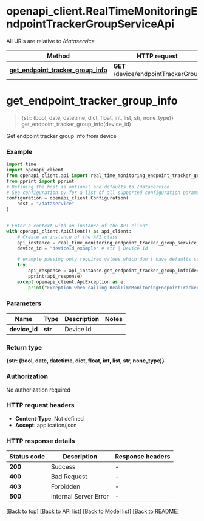 # openapi_client.RealTimeMonitoringEndpointTrackerGroupServiceApi

All URIs are relative to */dataservice*

Method | HTTP request | Description
------------- | ------------- | -------------
[**get_endpoint_tracker_group_info**](RealTimeMonitoringEndpointTrackerGroupServiceApi.md#get_endpoint_tracker_group_info) | **GET** /device/endpointTrackerGroup | 


# **get_endpoint_tracker_group_info**
> {str: (bool, date, datetime, dict, float, int, list, str, none_type)} get_endpoint_tracker_group_info(device_id)



Get endpoint tracker group info from device

### Example


```python
import time
import openapi_client
from openapi_client.api import real_time_monitoring_endpoint_tracker_group_service_api
from pprint import pprint
# Defining the host is optional and defaults to /dataservice
# See configuration.py for a list of all supported configuration parameters.
configuration = openapi_client.Configuration(
    host = "/dataservice"
)


# Enter a context with an instance of the API client
with openapi_client.ApiClient() as api_client:
    # Create an instance of the API class
    api_instance = real_time_monitoring_endpoint_tracker_group_service_api.RealTimeMonitoringEndpointTrackerGroupServiceApi(api_client)
    device_id = "deviceId_example" # str | Device Id

    # example passing only required values which don't have defaults set
    try:
        api_response = api_instance.get_endpoint_tracker_group_info(device_id)
        pprint(api_response)
    except openapi_client.ApiException as e:
        print("Exception when calling RealTimeMonitoringEndpointTrackerGroupServiceApi->get_endpoint_tracker_group_info: %s\n" % e)
```


### Parameters

Name | Type | Description  | Notes
------------- | ------------- | ------------- | -------------
 **device_id** | **str**| Device Id |

### Return type

**{str: (bool, date, datetime, dict, float, int, list, str, none_type)}**

### Authorization

No authorization required

### HTTP request headers

 - **Content-Type**: Not defined
 - **Accept**: application/json


### HTTP response details

| Status code | Description | Response headers |
|-------------|-------------|------------------|
**200** | Success |  -  |
**400** | Bad Request |  -  |
**403** | Forbidden |  -  |
**500** | Internal Server Error |  -  |

[[Back to top]](#) [[Back to API list]](../README.md#documentation-for-api-endpoints) [[Back to Model list]](../README.md#documentation-for-models) [[Back to README]](../README.md)

